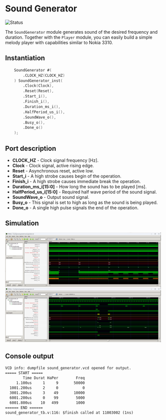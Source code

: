 # Sound Generator

![Status](https://img.shields.io/badge/STATUS-READY-green.svg)

The `SoundGenerator` module generates sound of the desired frequency and duration. Together with the `Player` module, you can easily build a simple melody player with capabilities similar to Nokia 3310.

## Instantiation

```verilog
	SoundGenerator #(
		.CLOCK_HZ(CLOCK_HZ)
	) SoundGenerator_inst(
		.Clock(Clock),
		.Reset(Reset),
		.Start_i(),
		.Finish_i(),
		.Duration_ms_i(),
		.HalfPeriod_us_i(),
		.SoundWave_o(),
		.Busy_o(),
		.Done_o()
	);
```

## Port description

+ **CLOCK_HZ** - Clock signal frequency [Hz].
+ **Clock** - Clock signal, active rising edge.
+ **Reset** - Asynchronous reset, active low.
+ **Start_i** - A high strobe causes begin of the operation.
+ **Finish_i** - A high strobe causes immediate break the operation.
+ **Duration_ms_i[15:0]** - How long the sound has to be played [ms].
+ **HalfPeriod_us_i[15:0]** - Required half wave period of the sound signal.
+ **SoundWave_o** - Output sound signal.
+ **Busy_o** - This signal is set to high as long as the sound is being played.
+ **Done_o** - A single high pulse signals the end of the operation.

## Simulation

![Simulation](simulation.png "Simulation")
![Simulation](simulation2.png "Simulation")

## Console output

    VCD info: dumpfile sound_generator.vcd opened for output.
    ===== START =====
            Time Durat HaPer        Freq
         1.100us     1     9       50000
      1001.200us     2     0           0
      3001.200us     3    49       10000
      6001.200us     0    99        5000
      6001.800us    10   499        1000
    ====== END ======
    sound_generator_tb.v:116: $finish called at 11003002 (1ns)
